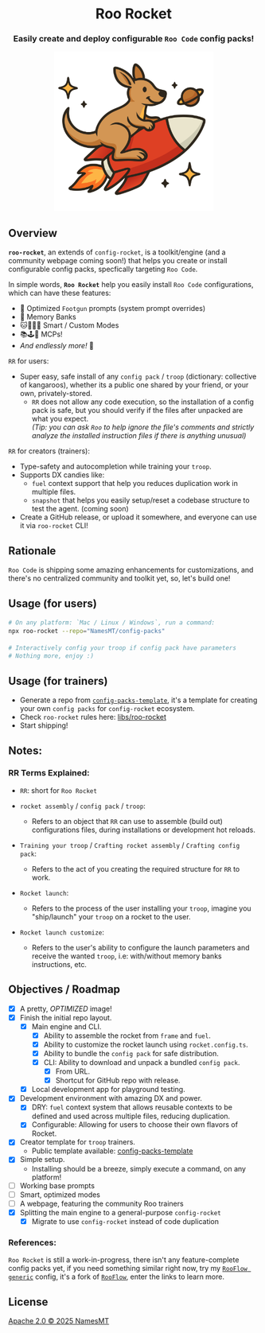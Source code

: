<div align="center">

# Roo Rocket

<h3>Easily create and deploy configurable <code>Roo Code</code> config packs!
</h3>
<img src="./branding.svg" alt="Roo Rocket's logo" width="320"/>

</div>

## Overview

**`roo-rocket`**, an extends of `config-rocket`, is a toolkit/engine (and a community webpage coming soon!) that helps you create or install configurable config packs, specfically targeting `Roo Code`.

In simple words, **`Roo Rocket`** help you easily install `Roo Code` configurations, which can have these features:
  + 🔫 Optimized `Footgun` prompts (system prompt overrides)
  + 📑 Memory Banks
  + 🐱🦁🐯🐻 Smart / Custom Modes
  + 📚🕹️🔎 MCPs!
  + *And endlessly more!* 🚀

`RR` for users:
  + Super easy, safe install of any `config pack` / `troop` (dictionary: collective of kangaroos), whether its a public one shared by your friend, or your own, privately-stored.
    + `RR` does not allow any code execution, so the installation of a config pack is safe, but you should verify if the files after unpacked are what you expect.  
    *(Tip: you can ask `Roo` to help ignore the file's comments and strictly analyze the installed instruction files if there is anything unusual)*

`RR` for creators (trainers):
  + Type-safety and autocompletion while training your `troop`.
  + Supports DX candies like:
    + `fuel` context support that help you reduces duplication work in multiple files.
    + `snapshot` that helps you easily setup/reset a codebase structure to test the agent. (coming soon)
  + Create a GitHub release, or upload it somewhere, and everyone can use it via `roo-rocket` CLI!

## Rationale

`Roo Code` is shipping some amazing enhancements for customizations, and there's no centralized community and toolkit yet, so, let's build one!

## Usage (for users)

```sh
# On any platform: `Mac / Linux / Windows`, run a command:
npx roo-rocket --repo="NamesMT/config-packs"

# Interactively config your troop if config pack have parameters
# Nothing more, enjoy :)
```

## Usage (for trainers)

* Generate a repo from [`config-packs-template`](https://github.com/NamesMT/config-packs-template), it's a template for creating your own `config packs` for `config-rocket` ecosystem.
* Check `roo-rocket` rules here: [libs/roo-rocket](./libs/roo-rocket/README.md)
* Start shipping!

## Notes:

### RR Terms Explained:

* `RR`: short for `Roo Rocket`

* `rocket assembly` / `config pack` / `troop`:
  * Refers to an object that `RR` can use to assemble (build out) configurations files, during installations or development hot reloads.

* `Training your troop` / `Crafting rocket assembly` / `Crafting config pack`:
  * Refers to the act of you creating the required structure for `RR` to work.

* `Rocket launch`:
  * Refers to the process of the user installing your `troop`, imagine you "ship/launch" your `troop` on a rocket to the user.

* `Rocket launch customize`:
  * Refers to the user's ability to configure the launch parameters and receive the wanted `troop`, i.e: with/without memory banks instructions, etc.

## Objectives / Roadmap

* [x] A pretty, *OPTIMIZED* image!
* [x] Finish the initial repo layout.
  * [x] Main engine and CLI.
    * [x] Ability to assemble the rocket from `frame` and `fuel`.
    * [x] Ability to customize the rocket launch using `rocket.config.ts`.
    * [x] Ability to bundle the `config pack` for safe distribution.
    * [x] CLI: Ability to download and unpack a bundled `config pack`.
      * [x] From URL.
      * [x] Shortcut for GitHub repo with release.
  * [x] Local development app for playground testing.
* [x] Development environment with amazing DX and power.
  * [x] DRY: `fuel` context system that allows reusable contexts to be defined and used across multiple files, reducing duplication.
  * [x] Configurable: Allowing for users to choose their own flavors of Rocket.
* [x] Creator template for `troop` trainers.
  * Public template available: [config-packs-template](https://github.com/NamesMT/config-packs-template)
* [x] Simple setup.
  * Installing should be a breeze, simply execute a command, on any platform!
* [ ] Working base prompts
* [ ] Smart, optimized modes
* [ ] A webpage, featuring the community Roo trainers
* [x] Splitting the main engine to a general-purpose `config-rocket`
  * [x] Migrate to use `config-rocket` instead of code duplication

### References:

`Roo Rocket` is still a work-in-progress, there isn't any feature-complete config packs yet, if you need something similar right now, try my [`RooFlow generic`](https://github.com/NamesMT/RooFlow-generic) config, it's a fork of [`RooFlow`](https://github.com/GreatScottyMac/RooFlow), enter the links to learn more.

## License

[Apache 2.0 © 2025 NamesMT](./LICENSE)

